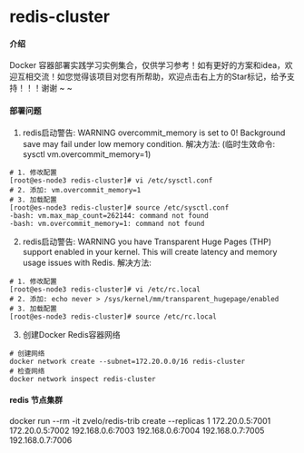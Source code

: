 # redis-cluster

#### 介绍
Docker 容器部署实践学习实例集合，仅供学习参考！如有更好的方案和idea，欢迎互相交流！如您觉得该项目对您有所帮助，欢迎点击右上方的Star标记，给予支持！！！谢谢 ~ ~

#### 部署问题
1. redis启动警告: WARNING overcommit_memory is set to 0! Background save may fail under low memory condition.
解决方法: (临时生效命令: sysctl vm.overcommit_memory=1)
```shell script
# 1. 修改配置
[root@es-node3 redis-cluster]# vi /etc/sysctl.conf
# 2. 添加: vm.overcommit_memory=1
# 3. 加载配置
[root@es-node3 redis-cluster]# source /etc/sysctl.conf 
-bash: vm.max_map_count=262144: command not found
-bash: vm.overcommit_memory=1: command not found
```

2. redis启动警告: WARNING you have Transparent Huge Pages (THP) support enabled in your kernel. This will create latency and memory usage issues with Redis.
解决方法:
```shell script
# 1. 修改配置
[root@es-node3 redis-cluster]# vi /etc/rc.local
# 2. 添加: echo never > /sys/kernel/mm/transparent_hugepage/enabled
# 3. 加载配置
[root@es-node3 redis-cluster]# source /etc/rc.local
```

3. 创建Docker Redis容器网络
```shell script
# 创建网络
docker network create --subnet=172.20.0.0/16 redis-cluster
# 检查网络
docker network inspect redis-cluster
```

#### redis 节点集群
docker run --rm -it zvelo/redis-trib create --replicas 1 172.20.0.5:7001 172.20.0.5:7002 192.168.0.6:7003 192.168.0.6:7004 192.168.0.7:7005 192.168.0.7:7006